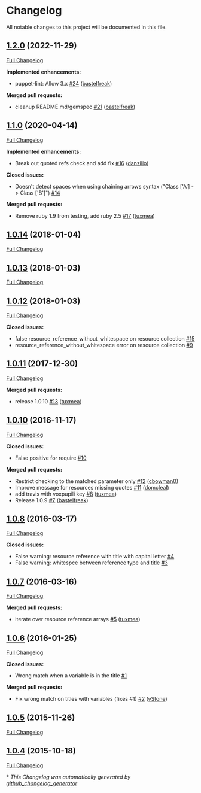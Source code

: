 # Changelog

All notable changes to this project will be documented in this file.

## [1.2.0](https://github.com/voxpupuli/puppet-lint-resource_reference_syntax/tree/1.2.0) (2022-11-29)

[Full Changelog](https://github.com/voxpupuli/puppet-lint-resource_reference_syntax/compare/1.1.0...1.2.0)

**Implemented enhancements:**

- puppet-lint: Allow 3.x [\#24](https://github.com/voxpupuli/puppet-lint-resource_reference_syntax/pull/24) ([bastelfreak](https://github.com/bastelfreak))

**Merged pull requests:**

- cleanup README.md/gemspec [\#21](https://github.com/voxpupuli/puppet-lint-resource_reference_syntax/pull/21) ([bastelfreak](https://github.com/bastelfreak))

## [1.1.0](https://github.com/voxpupuli/puppet-lint-resource_reference_syntax/tree/1.1.0) (2020-04-14)

[Full Changelog](https://github.com/voxpupuli/puppet-lint-resource_reference_syntax/compare/1.0.14...1.1.0)

**Implemented enhancements:**

- Break out quoted refs check and add fix [\#16](https://github.com/voxpupuli/puppet-lint-resource_reference_syntax/pull/16) ([danzilio](https://github.com/danzilio))

**Closed issues:**

- Doesn't detect spaces when using chaining arrows syntax \("Class \['A'\] -\> Class \['B'\]"\) [\#14](https://github.com/voxpupuli/puppet-lint-resource_reference_syntax/issues/14)

**Merged pull requests:**

- Remove ruby 1.9 from testing, add ruby 2.5 [\#17](https://github.com/voxpupuli/puppet-lint-resource_reference_syntax/pull/17) ([tuxmea](https://github.com/tuxmea))

## [1.0.14](https://github.com/voxpupuli/puppet-lint-resource_reference_syntax/tree/1.0.14) (2018-01-04)

[Full Changelog](https://github.com/voxpupuli/puppet-lint-resource_reference_syntax/compare/1.0.13...1.0.14)

## [1.0.13](https://github.com/voxpupuli/puppet-lint-resource_reference_syntax/tree/1.0.13) (2018-01-03)

[Full Changelog](https://github.com/voxpupuli/puppet-lint-resource_reference_syntax/compare/1.0.12...1.0.13)

## [1.0.12](https://github.com/voxpupuli/puppet-lint-resource_reference_syntax/tree/1.0.12) (2018-01-03)

[Full Changelog](https://github.com/voxpupuli/puppet-lint-resource_reference_syntax/compare/1.0.11...1.0.12)

**Closed issues:**

- false resource\_reference\_without\_whitespace on resource collection [\#15](https://github.com/voxpupuli/puppet-lint-resource_reference_syntax/issues/15)
- resource\_reference\_without\_whitespace error on resource collection [\#9](https://github.com/voxpupuli/puppet-lint-resource_reference_syntax/issues/9)

## [1.0.11](https://github.com/voxpupuli/puppet-lint-resource_reference_syntax/tree/1.0.11) (2017-12-30)

[Full Changelog](https://github.com/voxpupuli/puppet-lint-resource_reference_syntax/compare/1.0.10...1.0.11)

**Merged pull requests:**

- release 1.0.10 [\#13](https://github.com/voxpupuli/puppet-lint-resource_reference_syntax/pull/13) ([tuxmea](https://github.com/tuxmea))

## [1.0.10](https://github.com/voxpupuli/puppet-lint-resource_reference_syntax/tree/1.0.10) (2016-11-17)

[Full Changelog](https://github.com/voxpupuli/puppet-lint-resource_reference_syntax/compare/1.0.8...1.0.10)

**Closed issues:**

- False positive for require [\#10](https://github.com/voxpupuli/puppet-lint-resource_reference_syntax/issues/10)

**Merged pull requests:**

- Restrict checking to the matched parameter only [\#12](https://github.com/voxpupuli/puppet-lint-resource_reference_syntax/pull/12) ([cbowman0](https://github.com/cbowman0))
- Improve message for resources missing quotes [\#11](https://github.com/voxpupuli/puppet-lint-resource_reference_syntax/pull/11) ([domcleal](https://github.com/domcleal))
- add travis with voxpupili key [\#8](https://github.com/voxpupuli/puppet-lint-resource_reference_syntax/pull/8) ([tuxmea](https://github.com/tuxmea))
- Release 1.0.9 [\#7](https://github.com/voxpupuli/puppet-lint-resource_reference_syntax/pull/7) ([bastelfreak](https://github.com/bastelfreak))

## [1.0.8](https://github.com/voxpupuli/puppet-lint-resource_reference_syntax/tree/1.0.8) (2016-03-17)

[Full Changelog](https://github.com/voxpupuli/puppet-lint-resource_reference_syntax/compare/1.0.7...1.0.8)

**Closed issues:**

- False warning: resource reference with title with capital letter [\#4](https://github.com/voxpupuli/puppet-lint-resource_reference_syntax/issues/4)
- False warning: whitespce between reference type and title [\#3](https://github.com/voxpupuli/puppet-lint-resource_reference_syntax/issues/3)

## [1.0.7](https://github.com/voxpupuli/puppet-lint-resource_reference_syntax/tree/1.0.7) (2016-03-16)

[Full Changelog](https://github.com/voxpupuli/puppet-lint-resource_reference_syntax/compare/1.0.6...1.0.7)

**Merged pull requests:**

- iterate over resource reference arrays [\#5](https://github.com/voxpupuli/puppet-lint-resource_reference_syntax/pull/5) ([tuxmea](https://github.com/tuxmea))

## [1.0.6](https://github.com/voxpupuli/puppet-lint-resource_reference_syntax/tree/1.0.6) (2016-01-25)

[Full Changelog](https://github.com/voxpupuli/puppet-lint-resource_reference_syntax/compare/1.0.5...1.0.6)

**Closed issues:**

- Wrong match when a variable is in the title [\#1](https://github.com/voxpupuli/puppet-lint-resource_reference_syntax/issues/1)

**Merged pull requests:**

- Fix wrong match on titles with variables \(fixes \#1\) [\#2](https://github.com/voxpupuli/puppet-lint-resource_reference_syntax/pull/2) ([vStone](https://github.com/vStone))

## [1.0.5](https://github.com/voxpupuli/puppet-lint-resource_reference_syntax/tree/1.0.5) (2015-11-26)

[Full Changelog](https://github.com/voxpupuli/puppet-lint-resource_reference_syntax/compare/1.0.4...1.0.5)

## [1.0.4](https://github.com/voxpupuli/puppet-lint-resource_reference_syntax/tree/1.0.4) (2015-10-18)

[Full Changelog](https://github.com/voxpupuli/puppet-lint-resource_reference_syntax/compare/5ef5832a944246df5d3e7c781085e3a76357b641...1.0.4)



\* *This Changelog was automatically generated by [github_changelog_generator](https://github.com/github-changelog-generator/github-changelog-generator)*
